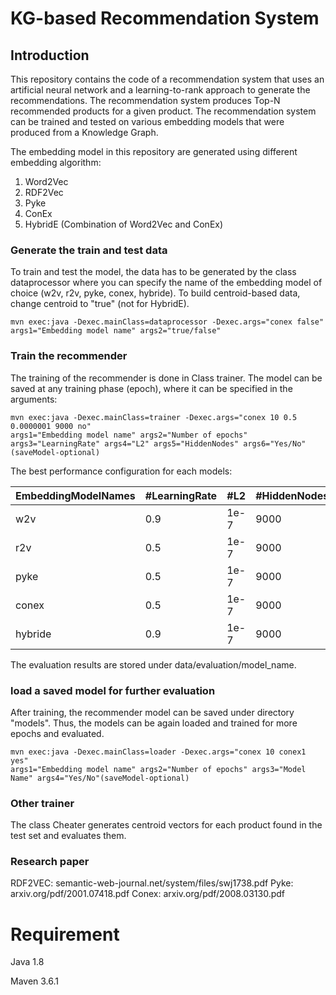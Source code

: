 # KG-based Recommendation System

## Introduction

This repository contains the code of a recommendation system that uses an artificial neural network and a learning-to-rank approach to generate the recommendations. The recommendation system produces Top-N recommended products for a given product.
The recommendation system can be trained and tested on various embedding models that were produced from a Knowledge Graph.

The embedding model in this repository are generated using different embedding algorithm:
1.  Word2Vec
2.  RDF2Vec
3.  Pyke
4.  ConEx 
5.  HybridE (Combination of Word2Vec and ConEx)

### Generate the train and test data
To train and test the model, the data has to be generated by the class dataprocessor where you can specify the name of the embedding model
of choice (w2v, r2v, pyke, conex, hybride). To build centroid-based data, change centroid to "true" (not for HybridE).

```
mvn exec:java -Dexec.mainClass=dataprocessor -Dexec.args="conex false"
args1="Embedding model name" args2="true/false"
```
### Train the recommender

The training of the recommender is done in Class trainer.
The model can be saved at any training phase (epoch), where it can be specified in the  arguments:
```
mvn exec:java -Dexec.mainClass=trainer -Dexec.args="conex 10 0.5 0.0000001 9000 no"
args1="Embedding model name" args2="Number of epochs" args3="LearningRate" args4="L2" args5="HiddenNodes" args6="Yes/No"(saveModel-optional)
```

The best performance configuration for each models:

| EmbeddingModelNames | #LearningRate | #L2 | #HiddenNodes |
| --- | --- | --- | --- |
| w2v | 0.9 | 1e-7 | 9000 |
| r2v | 0.5 | 1e-7 | 9000 |
| pyke | 0.5 | 1e-7 | 9000 |
| conex | 0.5 | 1e-7 | 9000 |
| hybride | 0.9 | 1e-7 | 9000 |

The evaluation results are stored under data/evaluation/model_name.
### load a saved model for further evaluation
After training, the recommender model can be saved under directory "models". Thus, the models can be again loaded and 
trained for more epochs and evaluated.
```
mvn exec:java -Dexec.mainClass=loader -Dexec.args="conex 10 conex1 yes"
args1="Embedding model name" args2="Number of epochs" args3="Model Name" args4="Yes/No"(saveModel-optional)
```
### Other trainer
The class Cheater generates centroid vectors for each product found in the test set and evaluates them.

### Research paper
RDF2VEC: semantic-web-journal.net/system/files/swj1738.pdf
Pyke: arxiv.org/pdf/2001.07418.pdf
Conex: arxiv.org/pdf/2008.03130.pdf
# Requirement

Java 1.8

Maven 3.6.1